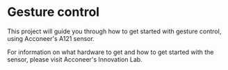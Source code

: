 # Gesture control

This project will guide you through how to get started with gesture control, using Acconeer's A121 sensor.

For information on what hardware to get and how to get started with the sensor, please visit Acconeer's Innovation Lab.
